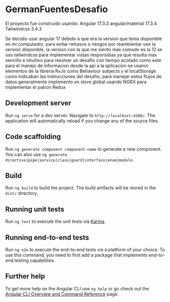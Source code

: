 # GermanFuentesDesafio

El proyecto fue construido usando:
Angular 17.3.3
angular/material 17.3.4
Tailwindcss 3.4.3

Se decidio usar angular 17 debido a que era la version que tenia disponible en mi computador, para evitar retrasos o riesgos por reambientar use la version disponible, la version con la que me siento mas comodo es la 12 
se uso tailwindcss para implementar vistas responsibas ya que resulta mas sencillo e intuitivo para resolver un desafio con tiempo acotado como este
para el manejo de informacion desde la api a la aplicacion se usaron elementos de la libreria RxJs como Behaviour subjects y el localStorage como indicaban las instrucciones del desafio, para manejar estos flujos de datos generalmente implemento un store global usando NGRX para implementar el patron Redux

## Development server

Run `ng serve` for a dev server. Navigate to `http://localhost:4200/`. The application will automatically reload if you change any of the source files.

## Code scaffolding

Run `ng generate component component-name` to generate a new component. You can also use `ng generate directive|pipe|service|class|guard|interface|enum|module`.

## Build

Run `ng build` to build the project. The build artifacts will be stored in the `dist/` directory.

## Running unit tests

Run `ng test` to execute the unit tests via [Karma](https://karma-runner.github.io).

## Running end-to-end tests

Run `ng e2e` to execute the end-to-end tests via a platform of your choice. To use this command, you need to first add a package that implements end-to-end testing capabilities.

## Further help

To get more help on the Angular CLI use `ng help` or go check out the [Angular CLI Overview and Command Reference](https://angular.io/cli) page.
